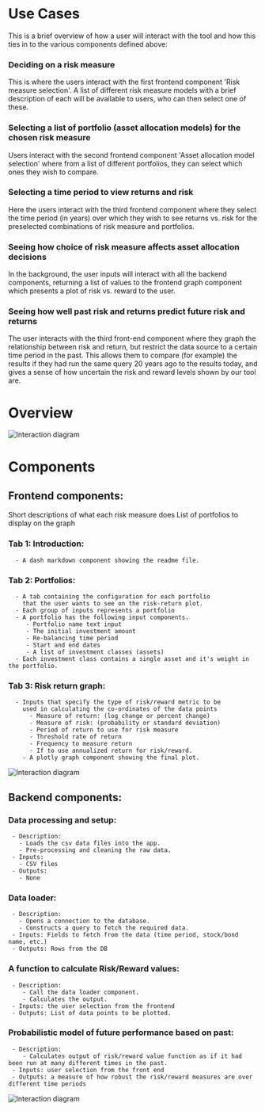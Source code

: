 # Use Cases

This is a brief overview of how a user will interact with the tool and how this ties in to the various components defined above:

### Deciding on a risk measure
This is where the users interact with the first frontend component 'Risk measure selection'. A list of different risk measure models with a brief description of each will be available to users, who can then select one of these.

### Selecting a list of portfolio (asset allocation models) for the chosen risk measure
Users interact with the second frontend component 'Asset allocation model selection' where from a list of different portfolios, they can select which ones they wish to compare.

### Selecting a time period to view returns and risk
Here the users interact with the third frontend component where they select the time period (in years) over which they wish to see returns vs. risk for the preselected combinations of risk measure and portfolios.

### Seeing how choice of risk measure affects asset allocation decisions
In the background, the user inputs will interact with all the backend components, returning a list of values to the frontend graph component which presents a plot of risk vs. reward to the user.

### Seeing how well past risk and returns predict future risk and returns
The user interacts with the third front-end component where they graph the relationship between risk and return, but restrict the data source to a certain time period in the past. This allows them to compare (for example) the results if they had run the same query 20 years ago to the results today, and gives a sense of how uncertain the risk and reward levels shown by our tool are.

# Overview
![Interaction diagram](https://raw.githubusercontent.com/viv-r/asset-allocation/master/doc/components_diagram.jpg)

# Components
## Frontend components:
   Short descriptions of what each risk measure does
   List of portfolios to display on the graph
   ### Tab 1: Introduction:
      - A dash markdown component showing the readme file.

   ### Tab 2: Portfolios:
      - A tab containing the configuration for each portfolio
        that the user wants to see on the risk-return plot.
      - Each group of inputs represents a portfolio
      - A portfolio has the following input components.
         - Portfolio name text input
         - The initial investment amount
         - Re-balancing time period
         - Start and end dates
         - A list of investment classes (assets)
      - Each investment class contains a single asset and it's weight in the portfolio.

   ### Tab 3: Risk return graph:
      - Inputs that specify the type of risk/reward metric to be
        used in calculating the co-ordinates of the data points
          - Measure of return: (log change or percent change)
          - Measure of risk: (probability or standard deviation)
          - Period of return to use for risk measure
          - Threshold rate of return
          - Frequency to measure return
          - If to use annualized return for risk/reward.
        - A plotly graph component showing the final plot.

![Interaction diagram](https://raw.githubusercontent.com/viv-r/asset-allocation/master/doc/frontend.png)

## Backend components:
   ### Data processing and setup:
     - Description:
       - Loads the csv data files into the app.
       - Pre-processing and cleaning the raw data.
     - Inputs:
       - CSV files
     - Outputs:
       - None
   ### Data loader:
     - Description:
       - Opens a connection to the database.
       - Constructs a query to fetch the required data.
     - Inputs: Fields to fetch from the data (time period, stock/bond name, etc.)
     - Outputs: Rows from the DB
   ### A function to calculate Risk/Reward values:
     - Description:
        - Call the data loader component.
        - Calculates the output.
     - Inputs: the user selection from the frontend
     - Outputs: List of data points to be plotted.
   ### Probabilistic model of future performance based on past:
     - Description:
        - Calculates output of risk/reward value function as if it had been run at many different times in the past.
     - Inputs: user selection from the front end
     - Outputs: a measure of how robust the risk/reward measures are over different time periods

![Interaction diagram](https://raw.githubusercontent.com/viv-r/asset-allocation/master/doc/backend.png)
